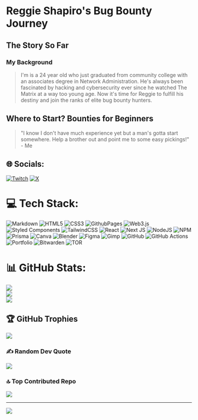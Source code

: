 # Reggie Shapiro's Bug Bounty Journey

## The Story So Far 

### My Background

> I'm  is a 24 year old who just graduated from community college with an associates degree in Network Administration. He's always been fascinated by hacking and cybersecurity ever since he watched The Matrix at a way too young age. Now it's time for Reggie to fulfill his destiny and join the ranks of elite bug bounty hunters.

## Where to Start? Bounties for Beginners

> "I know I don't have much experience yet but a man's gotta start somewhere. Help a brother out and point me to some easy pickings!" - Me
>
> 
## 🌐 Socials:
[![Twitch](https://img.shields.io/badge/Twitch-%239146FF.svg?logo=Twitch&logoColor=white)](https://twitch.tv/reggiesucks) [![X](https://img.shields.io/badge/X-black.svg?logo=X&logoColor=white)](https://x.com/@reggiesucks) 

# 💻 Tech Stack:
![Markdown](https://img.shields.io/badge/markdown-%23000000.svg?style=for-the-badge&logo=markdown&logoColor=white) ![HTML5](https://img.shields.io/badge/html5-%23E34F26.svg?style=for-the-badge&logo=html5&logoColor=white) ![CSS3](https://img.shields.io/badge/css3-%231572B6.svg?style=for-the-badge&logo=css3&logoColor=white) ![GithubPages](https://img.shields.io/badge/github%20pages-121013?style=for-the-badge&logo=github&logoColor=white) ![Web3.js](https://img.shields.io/badge/web3.js-F16822?style=for-the-badge&logo=web3.js&logoColor=white) ![Styled Components](https://img.shields.io/badge/styled--components-DB7093?style=for-the-badge&logo=styled-components&logoColor=white) ![TailwindCSS](https://img.shields.io/badge/tailwindcss-%2338B2AC.svg?style=for-the-badge&logo=tailwind-css&logoColor=white) ![React](https://img.shields.io/badge/react-%2320232a.svg?style=for-the-badge&logo=react&logoColor=%2361DAFB) ![Next JS](https://img.shields.io/badge/Next-black?style=for-the-badge&logo=next.js&logoColor=white) ![NodeJS](https://img.shields.io/badge/node.js-6DA55F?style=for-the-badge&logo=node.js&logoColor=white) ![NPM](https://img.shields.io/badge/NPM-%23CB3837.svg?style=for-the-badge&logo=npm&logoColor=white) ![Prisma](https://img.shields.io/badge/Prisma-3982CE?style=for-the-badge&logo=Prisma&logoColor=white) ![Canva](https://img.shields.io/badge/Canva-%2300C4CC.svg?style=for-the-badge&logo=Canva&logoColor=white) ![Blender](https://img.shields.io/badge/blender-%23F5792A.svg?style=for-the-badge&logo=blender&logoColor=white) ![Figma](https://img.shields.io/badge/figma-%23F24E1E.svg?style=for-the-badge&logo=figma&logoColor=white) ![Gimp](https://img.shields.io/badge/Gimp-657D8B?style=for-the-badge&logo=gimp&logoColor=FFFFFF) ![GitHub](https://img.shields.io/badge/github-%23121011.svg?style=for-the-badge&logo=github&logoColor=white) ![GitHub Actions](https://img.shields.io/badge/github%20actions-%232671E5.svg?style=for-the-badge&logo=githubactions&logoColor=white) ![Portfolio](https://img.shields.io/badge/Portfolio-%23000000.svg?style=for-the-badge&logo=firefox&logoColor=#FF7139) ![Bitwarden](https://img.shields.io/badge/bitwarden-%23175DDC.svg?style=for-the-badge&logo=bitwarden&logoColor=white) ![TOR](https://img.shields.io/badge/tor-%237E4798.svg?style=for-the-badge&logo=tor-project&logoColor=white)
# 📊 GitHub Stats:
![](https://github-readme-stats.vercel.app/api?username=SharpestReggie&theme=onedark&hide_border=false&include_all_commits=true&count_private=true)<br/>
![](https://github-readme-streak-stats.herokuapp.com/?user=SharpestReggie&theme=onedark&hide_border=false)<br/>
![](https://github-readme-stats.vercel.app/api/top-langs/?username=SharpestReggie&theme=onedark&hide_border=false&include_all_commits=true&count_private=true&layout=compact)

## 🏆 GitHub Trophies
![](https://github-profile-trophy.vercel.app/?username=SharpestReggie&theme=radical&no-frame=false&no-bg=false&margin-w=4)

### ✍️ Random Dev Quote
![](https://quotes-github-readme.vercel.app/api?type=horizontal&theme=radical)

### 🔝 Top Contributed Repo
![](https://github-contributor-stats.vercel.app/api?username=SharpestReggie&limit=5&theme=dark&combine_all_yearly_contributions=true)

---
[![](https://visitcount.itsvg.in/api?id=SharpestReggie&icon=0&color=12)](https://visitcount.itsvg.in)

<!-- Proudly created with GPRM ( https://gprm.itsvg.in ) -->
